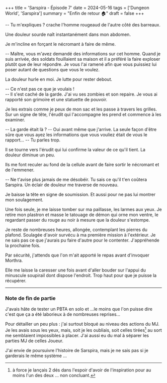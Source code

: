 +++
title = 'Sarspira - Épisode 7'
date = 2024-05-16
tags = ['Dungeon World', 'Sarspira']
summary = "Enfin de retour :house:"
draft = false
+++

-- Tu m'expliques ? crache l'homme rougeaud de l'autre côté des barreaux.

Une douleur sourde naît instantanément dans mon abdomen.

Je m'incline en forçant le nécromant à faire de même.

-- Maître, vous m'avez demandé des informations sur cet homme. Quand je suis arrivée, des soldats fouillaient sa maison et il a préféré la faire exploser plutôt que de leur répondre. Je vous l'ai ramené afin que vous puissiez lui poser autant de questions que vous le voulez.

La douleur hurle en moi. Je lutte pour rester debout.

-- Ce n'est pas ce que je voulais !  
-- Il s'est caché de la garde. J'ai vu ses zombies et son repaire. Je vous ai rapporté son grimoire et une statuette de pouvoir.

Je les extrais comme je peux de mon sac et les passe à travers les grilles. Sur un signe de tête, l'érudit qui l'accompagne les prend et commence à les examiner.

-- La garde était là ?
-- Oui avant même que j'arrive. La seule façon d'être sûre que vous ayez les informations que vous vouliez était de vous le rapport...
-- Tu parles trop.

Il se tourne vers l'érudit qui lui confirme la valeur de ce qu'il tient. La douleur diminue un peu.

Ils me font reculer au fond de la cellule avant de faire sortir le nécromant et de l'emmener.

-- Ne t'avise plus jamais de me désobéir. Tu sais ce qu'il t'en coûtera Sarspira.
Un éclair de douleur me traverse de nouveau.

Je baisse la tête en signe de soumission. Et aussi pour ne pas lui montrer mon soulagement.

Une fois seule, je me laisse tomber sur ma paillasse, les larmes aux yeux. Je retire mon plastron et masse le tatouage de démon qui orne mon ventre, le regardant passer du rouge au noir à mesure que la douleur s'estompe.

Je reste de nombreuses heures, allongée, contemplant les pierres du plafond. Soulagée d'avoir survécu à ma première mission à l'extérieur. Je ne sais pas ce que j'aurais pu faire d'autre pour le contenter. J'appréhende la prochaine fois.

Par sécurité, j'attends que l'on m'ait apporté le repas avant d'invoquer Morthra.

Elle me laisse la caresser une fois avant d'aller bouder sur l'appui du minuscule soupirail dont dispose l'endroit. Trop haut pour que je puisse la récupérer.

-----

### Note de fin de partie

J'avais hâte de tester un PBTA en solo et ...le moins que l'on puisse dire c'est que ça a été laborieux à de nombreuses reprises...

Pour détailler un peu plus : j'ai surtout bloqué au niveau des actions du MJ. Je les avais sous les yeux, mais, soit je les oubliais, soit celles tirées[^1] au sort me semblaient impossibles à placer.
J'ai aussi eu du mal à séparer les parties MJ de celles Joueur.

[^1]: à force je lançais 2 dés dans l'espoir d'avoir de l'inspiration pour au moins l'un des deux ... non concluant.

J'ai envie de poursuivre l'histoire de Sarspira, mais je ne sais pas si je garderais le même système ...
